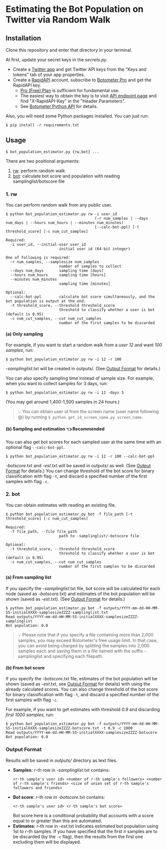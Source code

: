 # Estimating the Bot Population on Twitter via Random Walk

## Installation
Clone this repository and enter that directory in your terminal.

At first, update your secret keys in the *secrets.py*.
- Create a [Twitter app](https://apps.twitter.com/) and get Twitter API keys from the "Keys and tokens" tab of your app properties.
- Create a [RapidAPI](http://rapidapi.com/) account, subscribe to [Botometer Pro](https://rapidapi.com/OSoMe/api/botometer-pro) and get the RapidAPI key.
  - [Pro (Free) Plan](https://rapidapi.com/OSoMe/api/botometer-pro/pricing) is sufficient for fundamental use.
  - The easiest way to obtain the key is to visit [API endpoint page](https://rapidapi.com/OSoMe/api/botometer-pro/endpoints) and find "X-RapidAPI-Key" in the "Header Parameters".
  - See [Botometer Python API](https://github.com/IUNetSci/botometer-python) for details.

Also, you will need some Python packages installed. You can just run:
```
$ pip install -r requirements.txt
```

## Usage
```
$ bot_population_estimator.py {rw,bot} ...
```

There are two positional arguments:
1. [rw](#1-rw): perform random walk
2. [bot](#2-bot): calculate bot score and population with reading samplinglist/botscore file

### 1. rw
You can perform random walk from any public user.
```
$ python bot_population_estimator.py rw -i user_id
                                        (-r num_samples | --days num_days | --hours num_hours | --minutes num_minutes)
                                        [--calc-bot-ppl] [-t threshold_score] [-c num_cut_samples]
```
```
Required:
  -i user_id, --initial-user user_id
                        initial user id (64-bit integer)

One of following is required:
  -r num_samples, --samplesize num_samples
                        number of samples to collect
  --days num_days       sampling time [days]
  --hours num_hours     sampling time [hours]
  --minutes num_minutes
                        sampling time [minutes]

Optional:
  --calc-bot-ppl        calculate bot score simultaneously, and the bot population is output at the end.
  -t threshold_score, --threshold threshold_score
                        threshold to classify whether a user is bot (default is 0.95)
  -c num_cut_samples, --cut num_cut_samples
                        number of the first samples to be discarded
```

#### (a) Only sampling
For example, if you want to start a random walk from a *user 12* and want *100 samples*, run:
```
$ python bot_population_estimator.py rw -i 12 -r 100
```
-*samplinglist*.txt will be created in outputs/. (See [Output Format](#output-format) for details.)

You can also specify sampling time instead of sample size.
For example, when you want to collect samples for 3 days, run:
```
$ python bot_population_estimator.py rw -i 12 -days 3
```
(You may get around 1,400-1,500 samples in 24 hours.)

> 💡 You can obtain user id from the screen name (user name following @) by running `$ python get_id_screen_name.py screen_name`.

#### (b) Sampling and estimation 👈 Recommended
You can also get bot scores for each sampled user at the same time with an optional flag `--calc-bot-ppl`.
```
$ python bot_population_estimator.py rw -i 12 -r 100 --calc-bot-ppl
```
-*botscore*.txt and -*est*.txt will be saved in outputs/ as well. (See [Output Format](#output-format) for details.)
You can change threshold of the bot score for binary classification with flag `-t`, and discard a specified number of the first samples with flag `-c`.

### 2. bot
You can obtain estimates with reading an existing file.
```
$ python bot_population_estimator.py bot -f file_path [-t threshold_score] [-c num_cut_samples]
```
```
Required:
  -f file_path, --file file_path
                        path to -samplinglist/-botscore file

Optional:
  -t threshold_score, --threshold threshold_score
                        threshold to classify whether a user is bot (default is 0.95)
  -c num_cut_samples, --cut num_cut_samples
                        number of the first samples to be discarded
```

#### (a) From sampling list
If you specify the -*samplinglist*.txt file, bot score will be calculated for each node (saved as -*botscore*.txt) and estimates of the bot population will be shown (saved as -*est*.txt). (See [Output Format](#output-format) for details.)
```
$ python bot_population_estimator.py bot -f outputs/YYYY-mm-dd-HH-MM-SS-initialXXXX-samplesizeZZZZ-samplinglist.txt
Read outputs/YYYY-mm-dd-HH-MM-SS-initialXXXX-samplesizeZZZZ-samplinglist
Bot population: 0.0
```

> 💡 Please note that if you specify a file containing more than 2,000 samples, you may exceed Botometer's free usage limit.
In that case, you can avoid being charged by splitting the samples into 2,000 samples each and saving them in a file named with the suffix -samplinglist and specifying each filepath.

#### (b) From bot score
If you specify the -*botscore*.txt file, estimates of the bot population will be shown (saved as -*est*.txt, see [Output Format](#output-format) for details) with using the already calculated scores.
You can also change threshold of the bot score for binary classification with flag `-t`, and discard a specified number of the first samples with flag `-c`.

For example, if you want to get estimates with threshold *0.9* and discarding *first 1000 samples*, run:
```
$ python bot_population_estimator.py bot -f outputs/YYYY-mm-dd-HH-MM-SS-initialXXXX-samplesizeZZZZ-botscore.txt -t 0.9 -c 1000
Read outputs/YYYY-mm-dd-HH-MM-SS-initialXXXX-samplesizeZZZZ-botscore
Bot population: 0.0
```

### Output Format
Results will be saved in *outputs/* directory as text files.
- **Samples**: $r$-th row in -*samplinglist*.txt contains:
  ```
  <r-th sample's user id> <number of r-th sample's followers> <number of r-th sample's friends> <size of union set of r-th sample's followers and friends>
  ```
- **Bot score**: $r$-th row in -*botscore*.txt contains:
  ```
  <r-th sample's user id> <r-th sample's bot score>
  ```
  Bot score here is a conditional probability that accounts with a score equal to or greater than this are automated.
- **Estimates**: $r$-th row in -*est*.txt indicates estimated bot population using 1st to $r$-th samples. If you have specified that the first $n$ samples are to be discarded (by the `-c` flag), then the results from the first one excluding them will be displayed.
  <!-- $$\hat{p}_{\text{bot}} = {\frac{\sum_{i = 1}^{r} 1_{\{l_{\text{bot}}(x_i) = \text{bot}\}} / |\Gamma_k(x_i)|}{\sum_{i = 1}^{r} 1 / |\Gamma_k(x_i)|}}$$ -->

<!-- ## Reference
```
@inproceedings{fukuda2021,
    title = {Estimating the Bot Population on {Twitter} via Random Walk},
    author = {Fukuda, Mei and Nakajima, Kazuki and Shudo, Kazuyuki},
    year = {2021}
}
``` -->